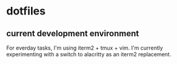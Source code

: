 # dotfiles

## current development environment

For everday tasks, I'm using iterm2 + tmux + vim. I'm currently experimenting with a switch to alacritty as an iterm2 replacement.
